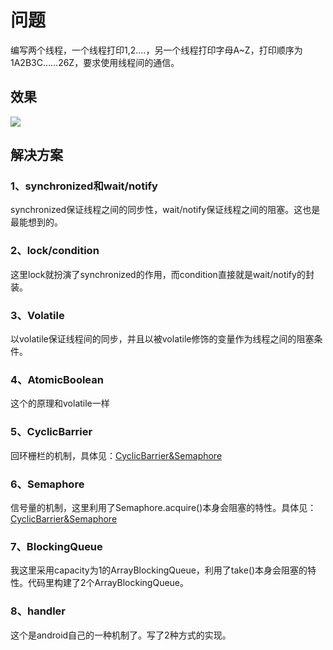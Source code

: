 # 问题

编写两个线程，一个线程打印1,2....，另一个线程打印字母A~Z，打印顺序为1A2B3C……26Z，要求使用线程间的通信。


## 效果

![](./ThreadSeria/threadseria.gif)

## 解决方案

### 1、synchronized和wait/notify

synchronized保证线程之间的同步性，wait/notify保证线程之间的阻塞。这也是最能想到的。

### 2、lock/condition

这里lock就扮演了synchronized的作用，而condition直接就是wait/notify的封装。

### 3、Volatile

以volatile保证线程间的同步，并且以被volatile修饰的变量作为线程之间的阻塞条件。

### 4、AtomicBoolean

这个的原理和volatile一样

### 5、CyclicBarrier

回环栅栏的机制，具体见：[CyclicBarrier&Semaphore](CyclicBarrier&Semaphore.md)

### 6、Semaphore

信号量的机制，这里利用了Semaphore.acquire()本身会阻塞的特性。具体见：[CyclicBarrier&Semaphore](CyclicBarrier&Semaphore.md)

### 7、BlockingQueue

我这里采用capacity为1的ArrayBlockingQueue，利用了take()本身会阻塞的特性。代码里构建了2个ArrayBlockingQueue。

### 8、handler

这个是android自己的一种机制了。写了2种方式的实现。



